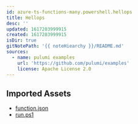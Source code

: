 ```yaml
---
id: azure-ts-functions-many.powershell.hellops
title: Hellops
desc: ''
updated: 1617203999915
created: 1617203999915
isDir: true
gitNotePath: '{{ noteHiearchy }}/README.md'
sources:
  - name: pulumi examples
    url: 'https://github.com/pulumi/examples'
    license: Apache License 2.0
---
```

## Imported Assets

- [function.json](/assets/function.json)
- [run.ps1](/assets/run.ps1)

